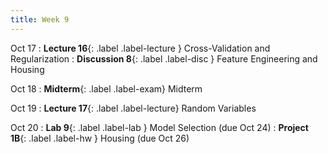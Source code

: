 ```yaml
---
title: Week 9
---
```


Oct 17
: **Lecture 16**{: .label .label-lecture } Cross-Validation and Regularization
: **Discussion 8**{: .label .label-disc } Feature Engineering and Housing

Oct 18
: **Midterm**{: .label .label-exam} Midterm

Oct 19
: **Lecture 17**{: .label .label-lecture} Random Variables

Oct 20
: **Lab 9**{: .label .label-lab } Model Selection (due Oct 24)
: **Project 1B**{: .label .label-hw } Housing (due Oct 26)
